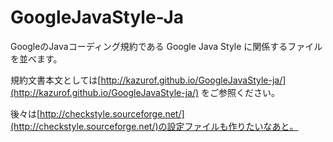 GoogleJavaStyle-Ja
==================

GoogleのJavaコーディング規約である Google Java Style に関係するファイルを並べます。

規約文書本文としては[http://kazurof.github.io/GoogleJavaStyle-ja/](http://kazurof.github.io/GoogleJavaStyle-ja/) をご参照ください。

後々は[http://checkstyle.sourceforge.net/](http://checkstyle.sourceforge.net/)の設定ファイルも作りたいなあと。
